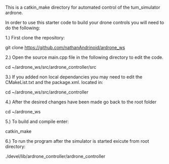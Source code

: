 This is a catkin_make directory for automated control of the tum_simulator ardrone. 

In order to use this starter code to build your drone controls you will need to do the following:

1.) First clone the repository:

   git clone https://github.com/nathanAndrinoid/ardrone_ws

2.) Open the source main.cpp file in the following directory to edit the code.

   cd ~/ardrone_ws/src/ardrone_controller/src

3.) If you added non local dependancies you may need to edit the
   CMakeList.txt and the package.xml. located in:
   
   cd ~/ardrone_ws/src/ardrone_controller
         
4.) After the desired changes have been made go back to the root folder

   cd ~/ardrone_ws

5.) To build and compile enter:

   catkin_make
   
6.) To run the program after the simulator is started exicute from root directory:

   ./devel/lib/ardrone_controller/ardrone_controller
